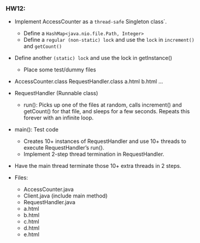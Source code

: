 ### HW12:

* Implement AccessCounter as a `thread-safe` Singleton class`.
    * Define a `HashMap<java.nio.file.Path, Integer>`
    * Define a `regular (non-static) lock` and use the `lock` in `increment()` and `getCount()`
* Define another `(static) lock` and use the lock in getInstance()
    * Place some test/dummy files
* AccessCounter.class
    RequestHandler.class
    a.html
    b.html
    ...
* RequestHandler (Runnable class)
    * run(): Picks up one of the files at random, calls increment() and getCount() for that file, and sleeps for a few seconds. Repeats this forever with an infinite loop.
* main(): Test code
    * Creates 10+ instances of RequestHandler and use 10+ threads to execute RequestHandler’s run().
    * Implement 2-step thread termination in RequestHandler.
* Have the main thread terminate those 10+ extra threads in 2 steps.


* Files:
    * AccessCounter.java
    * Client.java (include main method)
    * RequestHandler.java
    * a.html
    * b.html
    * c.html
    * d.html
    * e.html
